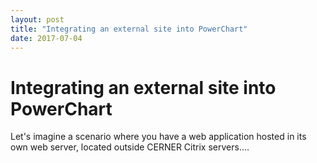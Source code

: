 ```yaml
---
layout: post
title: "Integrating an external site into PowerChart"
date: 2017-07-04
---
```


# Integrating an external site into PowerChart

Let's imagine a scenario where you have a web application hosted in its own web server, located outside CERNER Citrix servers.... 
